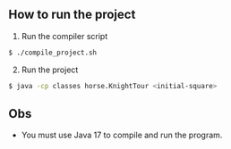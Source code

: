 ## How to run the project
1. Run the compiler script
```bash
$ ./compile_project.sh
```
2. Run the project
```bash
$ java -cp classes horse.KnightTour <initial-square>
```

## Obs
- You must use Java 17 to compile and run the program.
